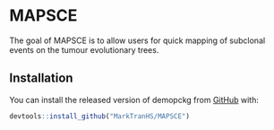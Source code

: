 
<!-- README.md is generated from README.Rmd. Please edit that file -->

# MAPSCE

<!-- badges: start -->
<!-- badges: end -->

The goal of MAPSCE is to allow users for quick mapping of subclonal
events on the tumour evolutionary trees.

## Installation

You can install the released version of demopckg from
[GitHub](https://github.com) with:

``` r
devtools::install_github("MarkTranHS/MAPSCE")
```
